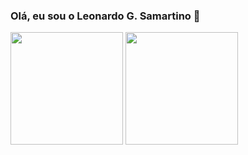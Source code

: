 ### Olá,  eu sou o Leonardo G. Samartino 👾

<img height="180em" src="https://github-readme-stats.vercel.app/api?username=leonardo-samartino&show_icons=true&theme=gotham"/>
<img height="180em" src="https://github-readme-stats.vercel.app/api/top-langs/?username=leonardo-samartino&layout=compact&theme=gotham"/>

##
